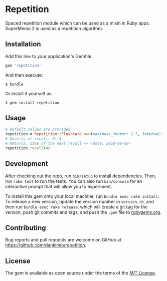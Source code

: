 # Repetition

Spaced repetition module which can be used as a mixin in Ruby apps. SuperMemo 2 is used as a repetition algorithm.

## Installation

Add this line to your application's Gemfile:

```ruby
gem 'repetition'
```

And then execute:

    $ bundle

Or install it yourself as:

    $ gem install repetition

## Usage

```ruby
# Default values are provided
repetition = Repetition::Flashcard.new(easiness_factor: 2.5, interval: 0, repetitions: 0)
# Quality of recall: 0..5
# Returns: date of the next recall => <Date: 2018-08-09>
repetition.recall(4)
```

## Development

After checking out the repo, run `bin/setup` to install dependencies. Then, run `rake test` to run the tests. You can also run `bin/console` for an interactive prompt that will allow you to experiment.

To install this gem onto your local machine, run `bundle exec rake install`. To release a new version, update the version number in `version.rb`, and then run `bundle exec rake release`, which will create a git tag for the version, push git commits and tags, and push the `.gem` file to [rubygems.org](https://rubygems.org).

## Contributing

Bug reports and pull requests are welcome on GitHub at https://github.com/dankimio/repetition.

## License

The gem is available as open source under the terms of the [MIT License](https://opensource.org/licenses/MIT).
